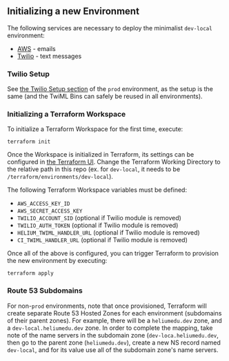## Initializing a new Environment

The following services are necessary to deploy the minimalist `dev-local` environment:

- [AWS](https://aws.amazon.com/) - emails
- [Twilio](https://www.twilio.com/en-us) - text messages

### Twilio Setup

See [the Twilio Setup section](https://github.com/HeliumEdu/deploy/tree/main/terraform/environments/prod#twilio-setup) of the `prod` environment, as the setup is the same (and the TwiML Bins can safely be reused in all environments).

### Initializing a Terraform Workspace

To initialize a Terraform Workspace for the first time, execute:

```
terraform init
```

Once the Workspace is initialized in Terraform, its settings can be configured in [the Terraform UI](https://app.terraform.io/app). Change the Terraform Working Directory to the relative path in this repo (ex. for `dev-local`, it needs to be `/terraform/environments/dev-local`).

The following Terraform Workspace variables must be defined:

  - `AWS_ACCESS_KEY_ID`
  - `AWS_SECRET_ACCESS_KEY`
  - `TWILIO_ACCOUNT_SID` (optional if Twilio module is removed)
  - `TWILIO_AUTH_TOKEN` (optional if Twilio module is removed)
  - `HELIUM_TWIML_HANDLER_URL` (optional if Twilio module is removed)
  - `CI_TWIML_HANDLER_URL` (optional if Twilio module is removed)

Once all of the above is configured, you can trigger Terraform to provision the new environment by executing:

```
terraform apply
```

### Route 53 Subdomains

For non-`prod` environments, note that once provisioned, Terraform will create separate Route 53 Hosted Zones for
each environment (subdomains of their parent zones). For example, there will be a `heliumedu.dev` zone, and a
`dev-local.heliumedu.dev` zone. In order to complete the mapping, take note of the name servers in the subdomain
zone (`dev-loca.heliumedu.dev`, then go to the parent zone (`heliumedu.dev`), create a new NS record named `dev-local`,
and for its value use all of the subdomain zone's name servers.